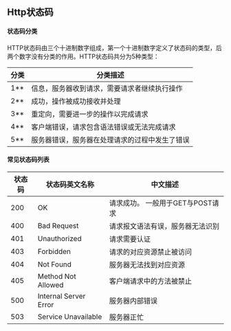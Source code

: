 ## Http状态码

#### 状态码分类

​	HTTP状态码由三个十进制数字组成，第一个十进制数字定义了状态码的类型，后两个数字没有分类的作用。HTTP状态码共分为5种类型：

| 分类 | 分类描述                                       |
| ---- | ---------------------------------------------- |
| 1**  | 信息，服务器收到请求，需要请求者继续执行操作   |
| 2**  | 成功，操作被成功接收并处理                     |
| 3**  | 重定向，需要进一步的操作以完成请求             |
| 4**  | 客户端错误，请求包含语法错误或无法完成请求     |
| 5**  | 服务器错误，服务器在处理请求的过程中发生了错误 |

#### 常见状态码列表

| 状态码 | 状态码英文名称        | 中文描述                         |
| ------ | --------------------- | -------------------------------- |
| 200    | OK                    | 请求成功。 一般用于GET与POST请求 |
| 400    | Bad Request           | 请求报文语法有误，服务器无法识别 |
| 401    | Unauthorized          | 请求需要认证                     |
| 403    | Forbidden             | 请求的对应资源禁止被访问         |
| 404    | Not Found             | 服务器无法找到对应资源           |
| 405    | Method Not Allowed    | 客户端请求中的方法被禁止         |
| 500    | Internal Server Error | 服务器内部错误                   |
| 503    | Service Unavailable   | 服务器正忙                       |


